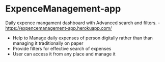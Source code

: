 # ExpenceManagement-app
Daily expence mangament dashboard with Advanced search and filters.  - https://expencemanagement-app.herokuapp.com/

- Help to Manage daily expenses of person digitally rather than
than managing it traditionally on paper
- Provide filters for effective search of expenses
- User can access it from any place and manage it
